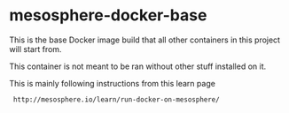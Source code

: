 mesosphere-docker-base
=================
This is the base Docker image build that all other containers in this project will start from.

This container is not meant to be ran without other stuff installed on it.

This is mainly following instructions from this learn page

     http://mesosphere.io/learn/run-docker-on-mesosphere/
     
     